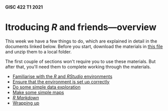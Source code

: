 #### GISC 422 T1 2021
# Itroducing _R_ and friends&mdash;overview
This week we have a few things to do, which are explained in detail in the documents linked below. Before you start, download the materials in [this file](https://raw.githubusercontent.com/DOSull/GISC-422/master/labs/intro-to-R-and-friends/intro-to-R-and-friends.zip?raw=true) and unzip them to a local folder.

The first couple of sections won't require you to use these materials. But after that, you'll need them to complete working through the materials.

+ [Familiarise with the _R_ and _RStudio_ environments](01-introducing-r-and-rstudio.md)
+ [Ensure that the environment is set up correctly](02-installing-packages.md)
+ [Do some simple data exploration](03-simple-data-exploration.md)
+ [Make some simple maps](04-simple-maps.md)
+ [_R Markdown_](05-r-markdown.md)
+ [Wrapping up](06-wrapping-up.md)
